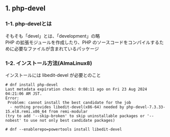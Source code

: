 ## 1. php-devel
### 1-1. php-develとは
そもそも「devel」とは、「development」の略  
PHP の拡張モジュールを作成したり、PHP のソースコードをコンパイルするために必要なファイルが含まれているパッケージ


### 1-2. インストール方法(AlmaLinux8)
インストールには libedit-devel が必要とのこと
```
# dnf install php-devel
Last metadata expiration check: 0:08:11 ago on Fri 23 Aug 2024 04:21:06 AM JST.
Error:
 Problem: cannot install the best candidate for the job
  - nothing provides libedit-devel(x86-64) needed by php-devel-7.3.33-15.el8.remi.x86_64 from remi-modular
(try to add '--skip-broken' to skip uninstallable packages or '--nobest' to use not only best candidate packages)

# dnf --enablerepo=powertools install libedit-devel
```
